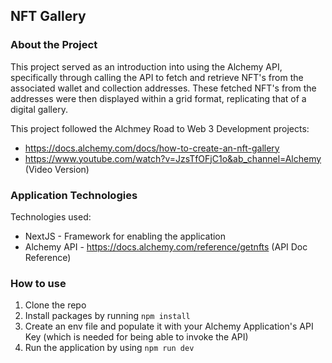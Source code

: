 ## NFT Gallery

### About the Project
This project served as an introduction into using the Alchemy API, specifically through calling the API to fetch and retrieve NFT's from the associated wallet and collection addresses. These fetched NFT's from the addresses were then displayed within a grid format, replicating that of a digital gallery.

This project followed the Alchmey Road to Web 3 Development projects: 
- https://docs.alchemy.com/docs/how-to-create-an-nft-gallery
- https://www.youtube.com/watch?v=JzsTfOFjC1o&ab_channel=Alchemy (Video Version)

### Application Technologies
Technologies used:
- NextJS - Framework for enabling the application
- Alchemy API - https://docs.alchemy.com/reference/getnfts (API Doc Reference)


### How to use
1. Clone the repo
2. Install packages by running `npm install`
3. Create an env file and populate it with your Alchemy Application's API Key (which is needed for being able to invoke the API)
4. Run the application by using `npm run dev`
